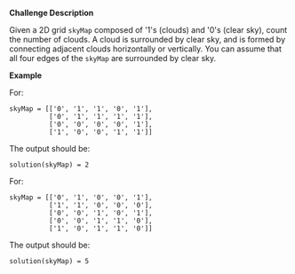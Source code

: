 **Challenge Description**

Given a 2D grid `skyMap` composed of '1's (clouds) and '0's (clear sky), count the number of clouds. A cloud is surrounded by clear sky, and is formed by connecting adjacent clouds horizontally or vertically. You can assume that all four edges of the `skyMap` are surrounded by clear sky.

**Example**

For:

```
skyMap = [['0', '1', '1', '0', '1'],
          ['0', '1', '1', '1', '1'],
          ['0', '0', '0', '0', '1'],
          ['1', '0', '0', '1', '1']]
```

The output should be:

```
solution(skyMap) = 2
```

For:

```
skyMap = [['0', '1', '0', '0', '1'],
          ['1', '1', '0', '0', '0'],
          ['0', '0', '1', '0', '1'],
          ['0', '0', '1', '1', '0'],
          ['1', '0', '1', '1', '0']]
```

The output should be:

```
solution(skyMap) = 5
```